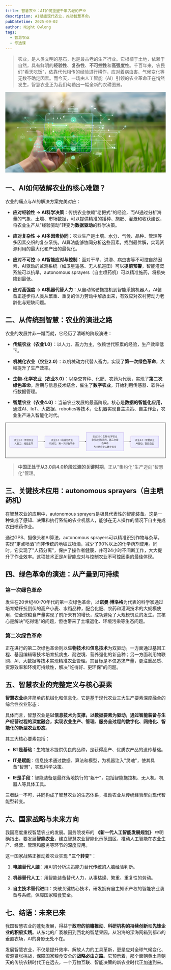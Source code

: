 ```yaml
---
title: 智慧农业：AI如何重塑千年古老的产业
description: AI赋能现代农业，推动智慧革命。
pubDatetime: 2025-09-02
author: Night Owlong
tags:
  - 智慧农业
  - 专选课
---
```

>农业，是人类文明的基石，也是最古老的生产行业。它根植于土地，依赖于自然，具有鲜明的**经验性**、**复杂性**、**不可控性**和**高强度性**。千百年来，农民们"看天吃饭"，依靠代代相传的经验进行耕作，应对着病虫害、气候变化等无数不确定因素。而今天，一场由人工智能（AI）引领的农业革命正在悄然发生，智慧农业正为我们勾勒出一幅全新的农耕图景。

![智慧农业](../../assets/images/智慧农业/第一章/智慧农业.jpg)

## 一、AI如何破解农业的核心难题？

农业的痛点与AI的解决方案完美对应：

- **应对经验性 → AI科学决策**：传统农业依赖"老把式"的经验，而AI通过分析海量的气象、土壤、市场数据，可以提供精准的播种、施肥、灌溉和收获建议，将农业生产从"经验驱动"转变为**数据驱动**的科学决策。
    
- **应对复杂性 → AI多因素协同**：农业生产是土壤、水分、气候、品种、管理等多因素交织的复杂系统。AI算法能够协同分析这些因素，找到最优解，实现资源利用的最大化和产出的最优化。
    
- **应对不可控 → AI智能应对与控制**：面对干旱、洪涝、病虫害等不可控自然因素，AI驱动的监测系统（如卫星遥感、无人机巡田）可以**提前预警**，智能灌溉系统可以抗旱，autonomous sprayers（自主喷药机）可以精准施药，将损失降到最低。
    
- **应对高强度 → AI机器代替人力**：从自动驾驶拖拉机到智能采摘机器人，AI装备正逐步将人类从繁重、重复的体力劳动中解放出来，有效应对农村劳动力老龄化与短缺问题。

## 二、从传统到智慧：农业的演进之路

农业的发展并非一蹴而就，它经历了清晰的阶段演进：

- **传统农业（农业1.0）**：以人力、畜力为主，依赖世代积累的经验，生产效率低下。
    
- **机械化农业（农业2.0）**：以机械动力代替人畜力，实现了**第一次绿色革命**，大幅提升了生产效率。
    
- **生物-化学农业（农业3.0）**：以杂交育种、化肥、农药为代表，实现了**第二次绿色革命**。后期与信息技术结合，催生了**数字农业**，开始利用传感器、软件进行数据管理。
    
- **智慧农业（农业4.0）**：当前农业发展的最高阶段。核心是**数据的智能化应用**，通过AI、IoT、大数据、robotics等技术，让机器实现自主决策、自主作业，农业生产进入智能化时代。

![农业的发展](../../assets/images/智慧农业/第一章/农业的发展.png)

> **中国正处于从3.0向4.0阶段过渡的关键时期**，正从"集约化"生产迈向"智慧化"管理。

## 三、关键技术应用：autonomous sprayers（自主喷药机）

在智慧农业的应用中，autonomous sprayers是极具代表性的智能装备。这是一种集成了感知、决策和执行系统的农业机器人，能够在无人操作的情况下自主完成农田喷药作业。

通过GPS、摄像头和AI算法，autonomous sprayers可以精准识别作物与杂草，实现"定点喷洒"而非传统的地毯式喷洒，减少了90%以上的化学药剂使用。同时，它实现了"人药分离"，保护了操作者健康，并可24小时不间断工作，大大提升了作业效率。这项技术正是AI智能应对与控制农业不可控因素的最佳体现。

## 四、绿色革命的演进：从产量到可持续

### 第一次绿色革命

发生在20世纪40-70年代的第一次绿色革命，以**诺曼·博洛格**为代表的科学家通过培育矮秆抗倒伏的高产小麦、水稻品种，配合化肥、农药和灌溉技术的大规模使用，使全球粮食产量实现了前所未有的增长，成功避免了大规模饥荒的发生。其核心是解决"吃得饱"的问题，但也带来了土壤退化、环境污染等生态问题。

### 第二次绿色革命

正在进行的第二次绿色革命则以**生物技术**和**信息技术**为双驱动。一方面通过基因工程、基因编辑等技术培育抗病虫、耐逆境、营养强化的新品种；另一方面利用物联网、AI、大数据等技术实现精准农业管理。其目标是不仅追求产量，更注重品质、资源效率和环境可持续性，解决"吃得好、更环保"的问题。

## 五、智慧农业的完整定义与核心要素

**智慧农业**绝非简单的机械化和信息化。它是基于现代农业三大生产要素深度融合的综合性农业形态：


具体而言，智慧农业是**以信息技术为支撑，以数据要素为驱动，通过智能装备与生产经营过程的深度融合，实现农业生产、管理、服务全过程的数字化、网络化、智能化的新型农业形态**。

其三大核心要素包括：

- **BT是基础**：生物技术提供优良的品种，是获得高产、优质农产品的遗传基础。
    
- **IT是赋能**：信息技术通过数据、算法和模型，为机器注入"灵魂"，使其具备"智慧"，实现科学决策。
    
- **IE是手段**：智能装备是最终落地执行的"躯干"，包括智能拖拉机、无人机、机器人等具体工具。
    

三者缺一不可，共同构成了智慧农业的生态体系，推动农业从传统经验型向现代智能型转变。

## 六、国家战略与未来方向

我国高度重视智慧农业的发展。国务院发布的 **《新一代人工智能发展规划》** 中明确指出，要发展**智能农业**，建立智慧农业智能化示范园区，推动人工智能在农业生产、经营、管理和服务等环节的深度应用。

这一国家战略正推动着农业实现 **"三个转变"**：

1. **电脑替代人脑**：用AI的分析决策能力替代传统的人脑经验判断。
    
2. **机器替代人工**：用智能装备替代人力，从事枯燥、繁重、重复性的劳动。
    
3. **自主技术替代进口**：突破关键核心技术，研发拥有自主知识产权的智能农业装备与系统，保障国家粮食安全。
    

## 七、结语：未来已来

我国智慧农业的蓬勃发展，得益于**政府的前瞻推动**、**科研机构的持续创新**和**先锋企业的积极实践**。从东北的广袤粮田到西北的智慧果园，从沿海的深海网箱到都市的垂直农场，AI的身影无处不在。

发展智慧农业，不仅是提升效率、解放人力的工具革新，更是应对全球气候变化、资源紧张挑战，保障国家粮食安全的**战略必由之路**。它预示着，那个面朝黄土背朝天的传统农耕时代正在远去，一个万物互联、智能决策的新农业时代正加速到来。